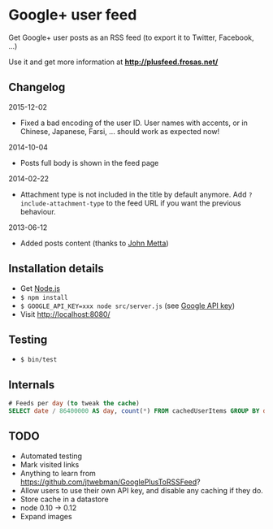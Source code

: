 # Google+ user feed

Get Google+ user posts as an RSS feed (to export it to Twitter, Facebook, ...)

Use it and get more information at **http://plusfeed.frosas.net/**

## Changelog

2015-12-02

- Fixed a bad encoding of the user ID. User names with accents, or in Chinese, Japanese, Farsi, ... should work as expected now!

2014-10-04

- Posts full body is shown in the feed page

2014-02-22

- Attachment type is not included in the title by default anymore. Add `?include-attachment-type`
  to the feed URL if you want the previous behaviour.

2013-06-12

- Added posts content (thanks to [John Metta](https://github.com/johnmetta))

## Installation details

- Get [Node.js](http://nodejs.org/)
- `$ npm install`
- `$ GOOGLE_API_KEY=xxx node src/server.js` (see [Google API key](https://developers.google.com/+/api/oauth))
- Visit [http://localhost:8080/](http://localhost:8080/)

## Testing

- `$ bin/test`

## Internals

```sql
# Feeds per day (to tweak the cache)
SELECT date / 86400000 AS day, count(*) FROM cachedUserItems GROUP BY day ORDER BY day;
```

## TODO

- Automated testing
- Mark visited links
- Anything to learn from https://github.com/jtwebman/GooglePlusToRSSFeed?
- Allow users to use their own API key, and disable any caching if they do.
- Store cache in a datastore
- node 0.10 → 0.12
- Expand images
